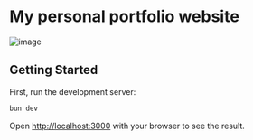 # My personal portfolio website

![image](./public/images/preview.png)

## Getting Started

First, run the development server:

```bash
bun dev
```

Open <http://localhost:3000> with your browser to see the result.
